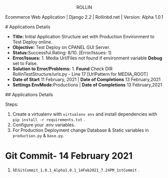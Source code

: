 <p align="center">
  <p align="center">
    ROLLIN    
  </p>
  <p align="center">
    Ecommerce Web Application | Django 2.2 | Rollinbd.net | Version: Alpha 1.0.1
  </p>
</p>
# Applications Details 
<p align="center">  
</p>
<ul>
    <li>
       <b> Title:</b> Initial Application Structure set with Production Environment to Test Deploy online.
    </li>
    <li>
       <b> Objective:</b> Test Deploy on CPANEL GUI Server. 
    </li>
    <li>
       <b> Status:</b>Successful.Rating: 8/10. [Error/Issues: 1]
    </li>
    <li>
       <b> Error/Issues:</b> 1. Media Url/Files not found if environment variable  <strong >Debug</strong> set to False.
    </li>
    <li>
       <b> Solution to Error/Problems:</b> 1. <strong >Found</strong> Check DIR RollinTestStructure/urls.py - Line 17 [UrlPattern for MEDIA_ROOT]
    </li>
    <li>
       <b> Date of Start</b> 11 February, 2021  |  <b> Date of Completions</b> 13 February,2021
    </li>
      <li>
       <b> Settings EnvMode:</b>Productions  |  <b> Date of Completions</b> 13 February,2021
    </li>
</ul>
## Applications Details 

Steps:
   1. Create a virtualenv with `virtualenv env` and install dependencies with `pip install -r requirements.txt` .
   2. Configure your .env variables. 
   3. For Production Deployment change Database & Static variables in `production.py` & `base.py`.

# Git Commit- 14 February 2021
   1. Id:`GitCommit_1.0.1_Alpha1.0.1_14Feb2021_7.24PM_1stCommit` .

